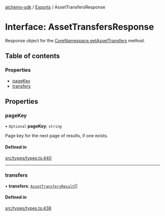 [alchemy-sdk](../README.md) / [Exports](../modules.md) / AssetTransfersResponse

# Interface: AssetTransfersResponse

Response object for the [CoreNamespace.getAssetTransfers](../classes/CoreNamespace.md#getassettransfers) method.

## Table of contents

### Properties

- [pageKey](AssetTransfersResponse.md#pagekey)
- [transfers](AssetTransfersResponse.md#transfers)

## Properties

### pageKey

• `Optional` **pageKey**: `string`

Page key for the next page of results, if one exists.

#### Defined in

[src/types/types.ts:440](https://github.com/alchemyplatform/alchemy-sdk-js/blob/4e3af22/src/types/types.ts#L440)

___

### transfers

• **transfers**: [`AssetTransfersResult`](AssetTransfersResult.md)[]

#### Defined in

[src/types/types.ts:438](https://github.com/alchemyplatform/alchemy-sdk-js/blob/4e3af22/src/types/types.ts#L438)
